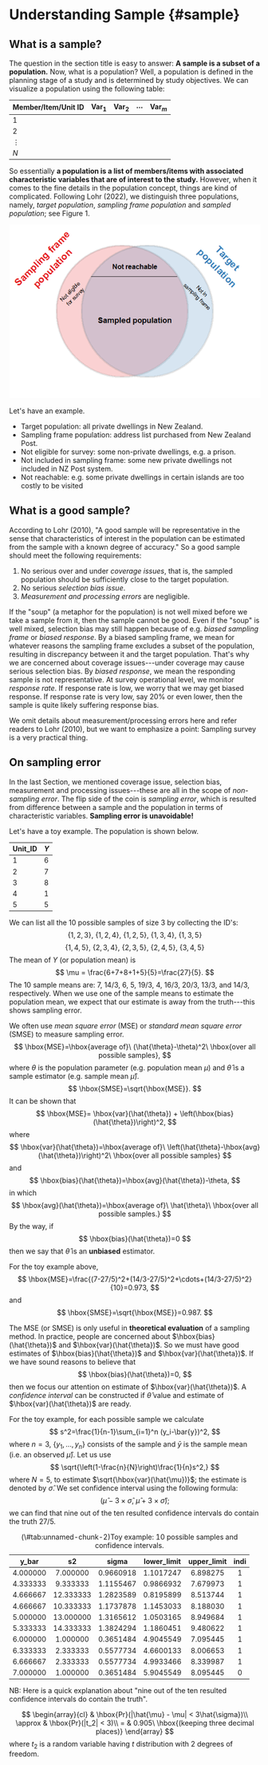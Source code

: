 # Understanding Sample {#sample}

## What is a sample?

The question in the section title is easy to answer: **A sample is a subset of a population.** Now, what is a population? Well, a population is defined in the planning stage of a study and is determined by study objectives. We can visualize a population using the following table:

Member/Item/Unit ID | Var$_1$ | Var$_2$ | $\cdots$ | Var$_m$
:---------|:-------|:-------|:----------|:-------
 1        |        |        |           |
 2        |        |        |           |
 $\vdots$ |        |        |           |
 $N$      |        |        |           |

So essentially **a population is a list of members/items with associated characteristic variables that are of interest to the study.** However, when it comes to the fine details in the population concept, things are kind of complicated. Following Lohr (2022), we distinguish three populations, namely, *target population*, *sampling frame population* and *sampled population*; see Figure 1.

![Figure 1: Three-population diagram. (Created by using R with some code borrowed from Peter Ellis, http://freerangestats.info/blog/2015/08/30/starting-in-datascience)](./figs/population_diagram.png) 

Let's have an example.

- Target population: all private dwellings in New Zealand.
- Sampling frame population: address list purchased from New Zealand Post.
- Not eligible for survey: some non-private dwellings, e.g. a prison.
- Not included in sampling frame: some new private dwellings not included in NZ Post system.
- Not reachable: e.g. some private dwellings in certain islands are too costly to be visited


## What is a good sample?

According to Lohr (2010), "A good sample will be representative in the sense that characteristics of interest in the population can be estimated from the sample with a known degree of accuracy." So a good sample should meet the following requirements:

1. No serious over and under *coverage issues*, that is, the sampled population should be sufficiently close to the target population.
1. No serious *selection bias issue*.
1. *Measurement and processing errors* are negligible. 

If the "soup" (a metaphor for the population) is not well mixed before we take a sample from it, then the sample cannot be good. Even if the "soup" is well mixed, selection bias may still happen because of e.g. *biased sampling frame* or *biased response*. By a biased sampling frame, we mean for whatever reasons the sampling frame excludes a subset of the population, resulting in discrepancy between it and the target population. That's why we are concerned about coverage issues---under coverage may cause serious selection bias. By *biased response*, we mean the responding sample is not representative. At survey operational level, we monitor *response rate*. If response rate is low, we worry that we may get biased response. If response rate is very low, say 20% or even lower, then the sample is quite likely suffering response bias.

We omit details about measurement/processing errors here and refer readers to Lohr (2010), but we want to emphasize a point: Sampling survey is a very practical thing.


## On sampling error

In the last Section, we mentioned coverage issue, selection bias, measurement and processing issues---these are all in the scope of *non-sampling error*. The flip side of the coin is *sampling error*, which is resulted from difference between a sample and the population in terms of characteristic variables. **Sampling error is unavoidable!** 

Let's have a toy example. The population is shown below.

Unit_ID | $Y$
:-------| :------
  1| 6
  2| 7
  3| 8
  4| 1
  5| 5
  
We can list all the 10 possible samples of size 3 by collecting the ID's:
$$
\{1, 2, 3\}, \ \{1, 2, 4\}, \ \{1, 2, 5\}, \ \{1, 3, 4\}, \ \{1, 3, 5\}
$$
$$
\{1, 4, 5\}, \ \{2, 3, 4\}, \ \{2, 3, 5\}, \ \{2, 4, 5\}, \ \{3, 4, 5\}
$$
The mean of $Y$ (or population mean) is
$$
\mu = \frac{6+7+8+1+5}{5}=\frac{27}{5}.
$$
The 10 sample means are: 7, 14/3, 6, 5, 19/3, 4, 16/3, 20/3, 13/3, and 14/3, respectively. When we use one of the sample means to estimate the population mean, we expect that our estimate is away from the truth---this shows sampling error. 

We often use *mean square error* (MSE) or *standard mean square error* (SMSE) to measure sampling error.
$$
\hbox{MSE}=\hbox{average of}\ (\hat{\theta}-\theta)^2\ \hbox{over all possible samples},
$$
where $\theta$ is the population parameter (e.g. population mean $\mu$) and $\hat{\theta}$ is a sample estimator (e.g. sample mean $\hat{\mu}$).
$$
\hbox{SMSE}=\sqrt{\hbox{MSE}}.
$$
It can be shown that 
$$
\hbox{MSE}= \hbox{var}(\hat{\theta}) + \left(\hbox{bias}(\hat{\theta})\right)^2,
$$
where 
$$
\hbox{var}(\hat{\theta})=\hbox{average of}\ \left(\hat{\theta}-\hbox{avg}(\hat{\theta})\right)^2\ \hbox{over all possible samples}
$$
and
$$
\hbox{bias}(\hat{\theta})=\hbox{avg}(\hat{\theta})-\theta,
$$
in which 
$$
\hbox{avg}(\hat{\theta})=\hbox{average of}\ \hat{\theta}\ \hbox{over all possible samples.}
$$
By the way, if
$$
\hbox{bias}(\hat{\theta})=0
$$
then we say that $\hat{\theta}$ is an **unbiased** estimator.

For the toy example above, 
$$
\hbox{MSE}=\frac{(7-27/5)^2+(14/3-27/5)^2+\cdots+(14/3-27/5)^2}{10}=0.973,
$$
and 
$$
\hbox{SMSE}=\sqrt{\hbox{MSE}}=0.987.
$$

The MSE (or SMSE) is only useful in **theoretical evaluation** of a sampling method. In practice, people are concerned about $\hbox{bias}(\hat{\theta})$ and $\hbox{var}(\hat{\theta})$. So we must have good estimates of $\hbox{bias}(\hat{\theta})$ and $\hbox{var}(\hat{\theta})$. If we have sound reasons to believe that 
$$
\hbox{bias}(\hat{\theta})=0,
$$
then we focus our attention on estimate of $\hbox{var}(\hat{\theta})$. A *confidence interval* can be constructed if $\hat{\theta}$ value and estimate of $\hbox{var}(\hat{\theta})$ are ready.

For the toy example, for each possible sample we calculate
$$
s^2=\frac{1}{n-1}\sum_{i=1}^n (y_i-\bar{y})^2,
$$
where $n=3$, $\{y_1, \ldots, y_n\}$ consists of the sample and $\bar{y}$ is the sample mean (i.e. an observed $\hat{\mu}$).
Let us use 
$$
\sqrt{\left(1-\frac{n}{N}\right)\frac{1}{n}s^2,}
$$
where $N=5$, to estimate $\sqrt{\hbox{var}(\hat{\mu})}$; the estimate is denoted by $\hat{\sigma}$. We set confidence interval using the following formula:
$$
(\hat{\mu} - 3\times \hat{\sigma},\  \hat{\mu} + 3\times \hat{\sigma});
$$
we can find that nine out of the ten resulted confidence intervals do contain the truth $27/5$. 



<table class="table" style="margin-left: auto; margin-right: auto;">
<caption>(\#tab:unnamed-chunk-2)Toy example: 10 possible samples and confidence intervals.</caption>
 <thead>
  <tr>
   <th style="text-align:center;"> y_bar </th>
   <th style="text-align:center;"> s2 </th>
   <th style="text-align:center;"> sigma </th>
   <th style="text-align:center;"> lower_limit </th>
   <th style="text-align:center;"> upper_limit </th>
   <th style="text-align:center;"> indi </th>
  </tr>
 </thead>
<tbody>
  <tr>
   <td style="text-align:center;"> 4.000000 </td>
   <td style="text-align:center;"> 7.000000 </td>
   <td style="text-align:center;"> 0.9660918 </td>
   <td style="text-align:center;"> 1.1017247 </td>
   <td style="text-align:center;"> 6.898275 </td>
   <td style="text-align:center;"> 1 </td>
  </tr>
  <tr>
   <td style="text-align:center;"> 4.333333 </td>
   <td style="text-align:center;"> 9.333333 </td>
   <td style="text-align:center;"> 1.1155467 </td>
   <td style="text-align:center;"> 0.9866932 </td>
   <td style="text-align:center;"> 7.679973 </td>
   <td style="text-align:center;"> 1 </td>
  </tr>
  <tr>
   <td style="text-align:center;"> 4.666667 </td>
   <td style="text-align:center;"> 12.333333 </td>
   <td style="text-align:center;"> 1.2823589 </td>
   <td style="text-align:center;"> 0.8195899 </td>
   <td style="text-align:center;"> 8.513744 </td>
   <td style="text-align:center;"> 1 </td>
  </tr>
  <tr>
   <td style="text-align:center;"> 4.666667 </td>
   <td style="text-align:center;"> 10.333333 </td>
   <td style="text-align:center;"> 1.1737878 </td>
   <td style="text-align:center;"> 1.1453033 </td>
   <td style="text-align:center;"> 8.188030 </td>
   <td style="text-align:center;"> 1 </td>
  </tr>
  <tr>
   <td style="text-align:center;"> 5.000000 </td>
   <td style="text-align:center;"> 13.000000 </td>
   <td style="text-align:center;"> 1.3165612 </td>
   <td style="text-align:center;"> 1.0503165 </td>
   <td style="text-align:center;"> 8.949684 </td>
   <td style="text-align:center;"> 1 </td>
  </tr>
  <tr>
   <td style="text-align:center;"> 5.333333 </td>
   <td style="text-align:center;"> 14.333333 </td>
   <td style="text-align:center;"> 1.3824294 </td>
   <td style="text-align:center;"> 1.1860451 </td>
   <td style="text-align:center;"> 9.480622 </td>
   <td style="text-align:center;"> 1 </td>
  </tr>
  <tr>
   <td style="text-align:center;"> 6.000000 </td>
   <td style="text-align:center;"> 1.000000 </td>
   <td style="text-align:center;"> 0.3651484 </td>
   <td style="text-align:center;"> 4.9045549 </td>
   <td style="text-align:center;"> 7.095445 </td>
   <td style="text-align:center;"> 1 </td>
  </tr>
  <tr>
   <td style="text-align:center;"> 6.333333 </td>
   <td style="text-align:center;"> 2.333333 </td>
   <td style="text-align:center;"> 0.5577734 </td>
   <td style="text-align:center;"> 4.6600133 </td>
   <td style="text-align:center;"> 8.006653 </td>
   <td style="text-align:center;"> 1 </td>
  </tr>
  <tr>
   <td style="text-align:center;"> 6.666667 </td>
   <td style="text-align:center;"> 2.333333 </td>
   <td style="text-align:center;"> 0.5577734 </td>
   <td style="text-align:center;"> 4.9933466 </td>
   <td style="text-align:center;"> 8.339987 </td>
   <td style="text-align:center;"> 1 </td>
  </tr>
  <tr>
   <td style="text-align:center;"> 7.000000 </td>
   <td style="text-align:center;"> 1.000000 </td>
   <td style="text-align:center;"> 0.3651484 </td>
   <td style="text-align:center;"> 5.9045549 </td>
   <td style="text-align:center;"> 8.095445 </td>
   <td style="text-align:center;"> 0 </td>
  </tr>
</tbody>
</table>

NB: Here is a quick explanation about "nine out of the ten resulted confidence intervals do contain the truth".

$$
\begin{array}{cl}
& \hbox{Pr}(|\hat{\mu} - \mu| < 3\hat{\sigma})\\
\approx & \hbox{Pr}(|t_2| < 3)\\
= & 0.905\ \hbox{(keeping three decimal places)}
\end{array}
$$
where $t_2$ is a random variable having $t$ distribution with 2 degrees of freedom.

<!-- ## Why take a sample? -->

<!-- A quick answer is: -->

<!-- - We want to save costs (such as money and time). -->
<!-- - In some situations, e.g. *blood testing*, we must take a sample rather than do a **census.** -->
<!-- - "Estimates based on sample surveys are often more accurate than those based on a census because investigators can be more careful when collecting data." (Lohr, 2019) -->
